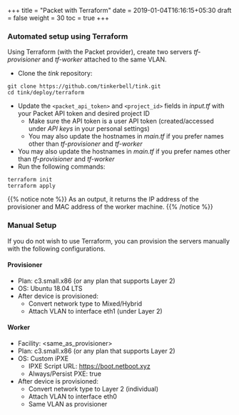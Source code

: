 +++
title = "Packet with Terraform"
date = 2019-01-04T16:16:15+05:30
draft = false
weight = 30
toc = true
+++

### Automated setup using Terraform

Using Terraform (with the Packet provider), create two servers _tf-provisioner_ and _tf-worker_ attached to the same VLAN.

- Clone the _tink_ repository:

```
git clone https://github.com/tinkerbell/tink.git
cd tink/deploy/terraform
```

- Update the `<packet_api_token>` and `<project_id>` fields in _input.tf_ with your Packet API token and desired project ID
  - Make sure the API token is a user API token (created/accessed under _API keys_ in your personal settings)
  - You may also update the hostnames in _main.tf_ if you prefer names other than _tf-provisioner_ and _tf-worker_
- You may also update the hostnames in _main.tf_ if you prefer names other than _tf-provisioner_ and _tf-worker_
- Run the following commands:

```
terraform init
terraform apply
```

{{% notice note %}}
As an output, it returns the IP address of the provisioner and MAC address of the worker machine.
{{% /notice %}}

### Manual Setup

If you do not wish to use Terraform, you can provision the servers manually with the following configurations.

#### Provisioner

- Plan: c3.small.x86 (or any plan that supports Layer 2)
- OS: Ubuntu 18.04 LTS
- After device is provisioned:
  - Convert network type to Mixed/Hybrid
  - Attach VLAN to interface eth1 (under Layer 2)

#### Worker

- Facility: <same_as_provisioner>
- Plan: c3.small.x86 (or any plan that supports Layer 2)
- OS: Custom iPXE
  - IPXE Script URL: https://boot.netboot.xyz
  - Always/Persist PXE: true
- After device is provisioned:
  - Convert network type to Layer 2 (individual)
  - Attach VLAN to interface eth0
  - Same VLAN as provisioner
